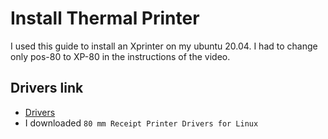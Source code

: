 # Install Thermal Printer

I used this guide to install an Xprinter on my ubuntu 20.04. I had to change only pos-80 to XP-80 in the instructions of the video.




## Drivers link
 * [Drivers](https://www.xprintertech.com/for-windows)
 * I downloaded `80 mm Receipt Printer Drivers for Linux `
